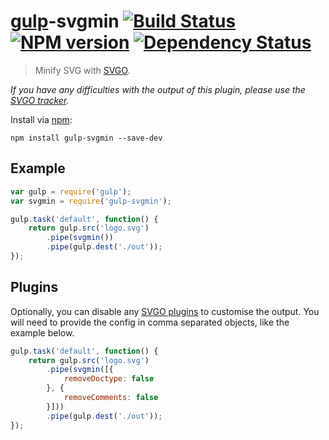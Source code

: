 # [gulp](https://github.com/wearefractal/gulp)-svgmin [![Build Status](https://travis-ci.org/ben-eb/gulp-svgmin.svg?branch=master)](https://travis-ci.org/ben-eb/gulp-svgmin) [![NPM version](https://badge.fury.io/js/gulp-svgmin.png)](http://badge.fury.io/js/gulp-svgmin) [![Dependency Status](https://gemnasium.com/ben-eb/gulp-svgmin.png)](https://gemnasium.com/ben-eb/gulp-svgmin)

> Minify SVG with [SVGO](https://github.com/svg/svgo).

*If you have any difficulties with the output of this plugin, please use the [SVGO tracker](https://github.com/svg/svgo/issues).*

Install via [npm](https://npmjs.org/package/gulp-svgmin):

```
npm install gulp-svgmin --save-dev
```

## Example

```js
var gulp = require('gulp');
var svgmin = require('gulp-svgmin');

gulp.task('default', function() {
    return gulp.src('logo.svg')
        .pipe(svgmin())
        .pipe(gulp.dest('./out'));
});
```

## Plugins

Optionally, you can disable any [SVGO plugins](https://github.com/svg/svgo/tree/master/plugins) to customise the output. You will need to provide the config in comma separated objects, like the example below.

```js
gulp.task('default', function() {
    return gulp.src('logo.svg')
        .pipe(svgmin([{
            removeDoctype: false
        }, {
            removeComments: false
        }]))
        .pipe(gulp.dest('./out'));
});
```
